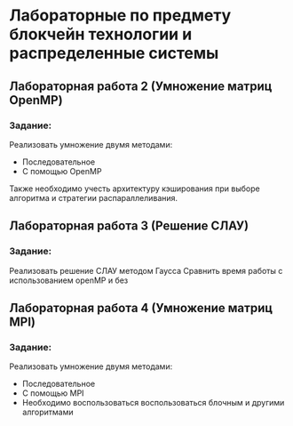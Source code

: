 # Лабораторные по предмету блокчейн технологии и распределенные системы
## Лабораторная работа 2 (Умножение матриц OpenMP)
### Задание:
Реализовать умножение двумя методами:
- Последовательное  
- С помощью OpenMP  

Также необходимо учесть архитектуру кэширования при выборе алгоритма и стратегии распараллеливания.
## Лабораторная работа 3 (Решение СЛАУ)
### Задание:
Реализовать решение СЛАУ методом Гаусса
Сравнить время работы с использованием openMP и без
## Лабораторная работа 4 (Умножение матриц MPI)
### Задание:
Реализовать умножение двумя методами:
- Последовательное  
- С помощью MPI
- Необходимо воспользоваться воспользоваться блочным и другими алгоритмами
